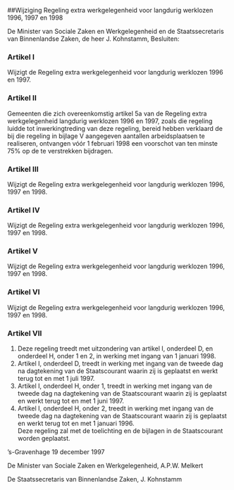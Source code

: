<meta http-equiv='Content-Type' content='text/html; charset=utf-8' />

##Wijziging Regeling extra werkgelegenheid voor langdurig werklozen 1996, 1997 en 1998

De Minister van Sociale Zaken en Werkgelegenheid en de Staatssecretaris van Binnenlandse Zaken, de heer J. Kohnstamm,  Besluiten:    

### Artikel  I  

Wijzigt de Regeling extra werkgelegenheid voor langdurig werklozen 1996 en 1997. 

### Artikel  II  

Gemeenten die zich overeenkomstig artikel 5a van de Regeling extra werkgelegenheid langdurig werklozen 1996 en 1997, zoals die regeling luidde tot inwerkingtreding van deze regeling, bereid hebben verklaard de bij die regeling in bijlage V aangegeven aantallen arbeidsplaatsen te realiseren, ontvangen vóór 1 februari 1998 een voorschot van ten minste 75% op de te verstrekken bijdragen.  

### Artikel  III  

Wijzigt de Regeling extra werkgelegenheid voor langdurig werklozen 1996, 1997 en 1998. 

### Artikel  IV  

Wijzigt de Regeling extra werkgelegenheid voor langdurig werklozen 1996, 1997 en 1998. 

### Artikel  V  

Wijzigt de Regeling extra werkgelegenheid voor langdurig werklozen 1996, 1997 en 1998. 

### Artikel  VI  

Wijzigt de Regeling extra werkgelegenheid voor langdurig werklozen 1996, 1997 en 1998. 

### Artikel  VII  

1.  Deze regeling treedt met uitzondering van artikel I, onderdeel D, en onderdeel H, onder 1 en 2, in werking met ingang van 1 januari 1998.   
2.  Artikel I, onderdeel D, treedt in werking met ingang van de tweede dag na dagtekening van de Staatscourant waarin zij is geplaatst en werkt terug tot en met 1 juli 1997.   
3.  Artikel I, onderdeel H, onder 1, treedt in werking met ingang van de tweede dag na dagtekening van de Staatscourant waarin zij is geplaatst en werkt terug tot en met 1 juni 1997.   
4.  Artikel I, onderdeel H, onder 2, treedt in werking met ingang van de tweede dag na dagtekening van de Staatscourant waarin zij is geplaatst en werkt terug tot en met 1 januari 1996.  
Deze regeling zal met de toelichting en de bijlagen in de Staatscourant worden geplaatst.   

’s-Gravenhage 
19 december 1997    

De 
Minister van Sociale Zaken en Werkgelegenheid, 
A.P.W. Melkert  

De 
Staatssecretaris van Binnenlandse Zaken, 
J. Kohnstamm     
